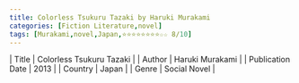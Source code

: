 ```yaml
---
title: Colorless Tsukuru Tazaki by Haruki Murakami
categories: [Fiction Literature,novel]
tags: [Murakami,novel,Japan,⭐⭐⭐⭐⭐⭐⭐⭐☆☆ 8/10]
---
```

        
| Title | Colorless Tsukuru Tazaki  |
| Author |  Haruki Murakami  |
| Publication Date | 2013   |
| Country | Japan |
| Genre | Social Novel  |
        